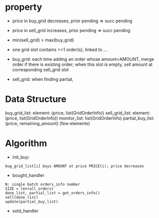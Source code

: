 # property
* price in buy_grid decreases, prior pending => succ pending
* price in sell_grid increases, prior pending => succ pending
* min(sell_grid) > max(buy_grid)
* one grid slot contains >=1 order(s), linked to ...

* buy_grid: each time adding an order whose amount<AMOUNT, merge order if there is existing order; when this slot is empty, sell amount at corresponding sell_grid slot 
* sell_grid: when finding partial,
 
# Data Structure
buy_grid_list: element: (price, list(GridOrderInfo))
sell_grid_list: element: (price, list(GridOrderInfo))
monitor_list: list(GridOrderInfo)
partial_buy_list: (price, remaining_amount) (few elements)

# Algorithm

* init_buy:
```
bug_grid_list[i] buys AMOUNT at price PRICE(i); price decreases
```

* bought_handler
```
N: single batch orders_info number
SIZE = len(all_orders)
done_list, partial_list = get_orders_info()
sell(done_list)
update(partial_buy_list)
```

* sold_handler
```
```